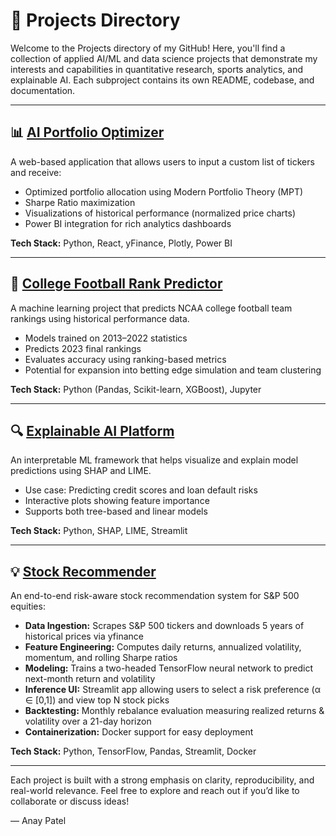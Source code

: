 # 🧠 Projects Directory

Welcome to the Projects directory of my GitHub! Here, you'll find a collection of applied AI/ML and data science projects that demonstrate my interests and capabilities in quantitative research, sports analytics, and explainable AI. Each subproject contains its own README, codebase, and documentation.

---

## 📊 [AI Portfolio Optimizer](./ai-portfolio-optimizer)

A web-based application that allows users to input a custom list of tickers and receive:

* Optimized portfolio allocation using Modern Portfolio Theory (MPT)
* Sharpe Ratio maximization
* Visualizations of historical performance (normalized price charts)
* Power BI integration for rich analytics dashboards

**Tech Stack:** Python, React, yFinance, Plotly, Power BI

---

## 🏈 [College Football Rank Predictor](./college-football-rank-predictor)

A machine learning project that predicts NCAA college football team rankings using historical performance data.

* Models trained on 2013–2022 statistics
* Predicts 2023 final rankings
* Evaluates accuracy using ranking-based metrics
* Potential for expansion into betting edge simulation and team clustering

**Tech Stack:** Python (Pandas, Scikit-learn, XGBoost), Jupyter

---

## 🔍 [Explainable AI Platform](./explainable-ai-platform)

An interpretable ML framework that helps visualize and explain model predictions using SHAP and LIME.

* Use case: Predicting credit scores and loan default risks
* Interactive plots showing feature importance
* Supports both tree-based and linear models

**Tech Stack:** Python, SHAP, LIME, Streamlit

---

## 💡 [Stock Recommender](./Stock_Recommender)

An end-to-end risk-aware stock recommendation system for S\&P 500 equities:

* **Data Ingestion:** Scrapes S\&P 500 tickers and downloads 5 years of historical prices via yfinance
* **Feature Engineering:** Computes daily returns, annualized volatility, momentum, and rolling Sharpe ratios
* **Modeling:** Trains a two-headed TensorFlow neural network to predict next-month return and volatility
* **Inference UI:** Streamlit app allowing users to select a risk preference (α ∈ \[0,1]) and view top N stock picks
* **Backtesting:** Monthly rebalance evaluation measuring realized returns & volatility over a 21-day horizon
* **Containerization:** Docker support for easy deployment

**Tech Stack:** Python, TensorFlow, Pandas, Streamlit, Docker

---

Each project is built with a strong emphasis on clarity, reproducibility, and real-world relevance. Feel free to explore and reach out if you’d like to collaborate or discuss ideas!

— Anay Patel
